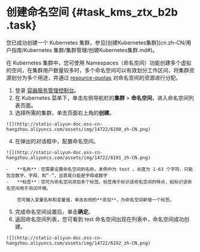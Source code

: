 # 创建命名空间 {#task_kms_ztx_b2b .task}

您已成功创建一个 Kubernetes 集群，参见[创建Kubernetes集群](cn.zh-CN/用户指南/Kubernetes 集群/集群管理/创建Kubernetes集群.md#)。

在 Kubernetes 集群中，您可使用 Namespaces（命名空间）功能创建多个虚拟的空间，在集群用户数量较多时，多个命名空间可以有效划分工作区间，将集群资源划分为多个用途，并通过 [resource-quotas](https://kubernetes.io/docs/concepts/policy/resource-quotas/) 对命名空间的资源进行分配。

1.   登录 [容器服务管理控制台](https://cs.console.aliyun.com/)。 
2.   在 Kubernetes 菜单下，单击左侧导航栏的**集群** \> **命名空间**，进入命名空间列表页面。 
3.   选择所需的集群，单击页面右上角的**创建**。 

    ![](http://static-aliyun-doc.oss-cn-hangzhou.aliyuncs.com/assets/img/14722/6190_zh-CN.png)

4.   在弹出的对话框中，配置命名空间。 

    ![](http://static-aliyun-doc.oss-cn-hangzhou.aliyuncs.com/assets/img/14722/6191_zh-CN.png)

    -   **名称**：您需要设置命名空间的名称，本例中为 test 。长度为 1-63 个字符，只能包含数字、字母、和“-”，且首尾只能是字母或数字
    -   **标签**：您可为命名空间添加多个标签。标签用于标识该命名空间的特点，如标识该命名空间用于测试环境。

        您可输入变量名称和变量值，单击右侧的**添加**，为命名空间新增一个标签。

5.   完成命名空间设置后，单击**确定**。 
6.   返回命名空间列表，您可看到 test 命名空间出现在列表中，命名空间成功创建。 

    ![](http://static-aliyun-doc.oss-cn-hangzhou.aliyuncs.com/assets/img/14722/6192_zh-CN.png)


